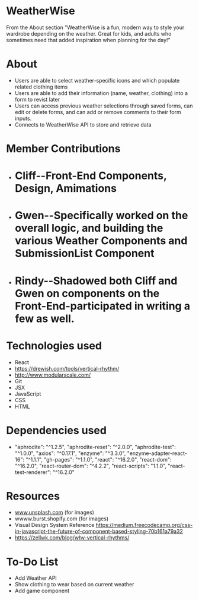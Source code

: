 # WeatherWise
From the About section
"WeatherWise is a fun, modern way to style your wardrobe depending on the weather. Great for kids, and adults who sometimes need that added inspiration when planning for the day!"

# About
* Users are able to select weather-specific icons and which populate related clothing items
* Users are able to add their information (name, weather, clothing) into a form to revist later
* Users can access previous weather selections through saved forms, can edit or delete forms, and can add or remove comments to their form inputs.
* Connects to WeatherWise API to store and retrieve data

# Member Contributions
* # Cliff--Front-End Components, Design, Amimations 
* # Gwen--Specifically worked on the overall logic, and building the various Weather Components and SubmissionList Component
* # Rindy--Shadowed both Cliff and Gwen on components on the Front-End-participated in writing a few as well.

# Technologies used
* React 
* https://drewish.com/tools/vertical-rhythm/
* http://www.modularscale.com/
* Git
* JSX
* JavaScript
* CSS
* HTML

# Dependencies used
*   "aphrodite": "^1.2.5",
    "aphrodite-reset": "^2.0.0",
    "aphrodite-test": "^1.0.0",
    "axios": "^0.17.1",
    "enzyme": "^3.3.0",
    "enzyme-adapter-react-16": "^1.1.1",
    "gh-pages": "^1.1.0",
    "react": "^16.2.0",
    "react-dom": "^16.2.0",
    "react-router-dom": "^4.2.2",
    "react-scripts": "1.1.0",
    "react-test-renderer": "^16.2.0"

# Resources 
* www.unsplash.com (for images)
* wwww.burst.shopify.com  (for images)
* Visual Design System Reference               https://medium.freecodecamp.org/css-in-javascript-the-future-of-component-based-styling-70b161a79a32
* https://zellwk.com/blog/why-vertical-rhythms/

# To-Do List
* Add Weather API
* Show clothing to wear based on current weather
* Add game component
